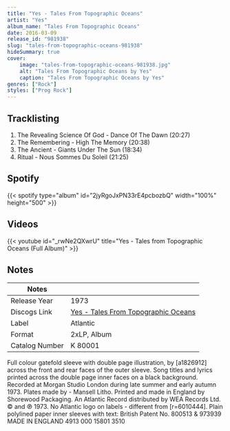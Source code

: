 ```yaml
---
title: "Yes - Tales From Topographic Oceans"
artist: "Yes"
album_name: "Tales From Topographic Oceans"
date: 2016-03-09
release_id: "981938"
slug: "tales-from-topographic-oceans-981938"
hideSummary: true
cover:
    image: "tales-from-topographic-oceans-981938.jpg"
    alt: "Tales From Topographic Oceans by Yes"
    caption: "Tales From Topographic Oceans by Yes"
genres: ["Rock"]
styles: ["Prog Rock"]
---
```

## Tracklisting
1. The Revealing Science Of God - Dance Of The Dawn (20:27)
2. The Remembering - High The Memory (20:38)
3. The Ancient - Giants Under The Sun (18:34)
4. Ritual - Nous Sommes Du Soleil (21:25)
## Spotify
{{< spotify type="album" id="2jyRgoJxPN33rE4pcbozbQ" width="100%" height="500" >}}

## Videos
{{< youtube id="_rwNe2QXwrU" title="Yes - Tales from Topographic Oceans (Full Album)" >}}

## Notes
| Notes          |             |
| ---------------| ----------- |
| Release Year   | 1973 |
| Discogs Link   | [Yes - Tales From Topographic Oceans](https://www.discogs.com/release/981938-Yes-Tales-From-Topographic-Oceans) |
| Label          | Atlantic |
| Format         | 2xLP, Album |
| Catalog Number | K 80001 |

Full colour gatefold sleeve with double page illustration, by [a1826912] across the front and rear faces of the outer sleeve.  Song titles and lyrics printed across the double page inner faces on a black background.  Recorded at Morgan Studio London during late summer and early autumn 1973.  Plates made by - Mansell Litho. Printed and made in England by Shorewood Packaging. An Atlantic Record distributed by WEA Records Ltd. © and ℗ 1973.   No Atlantic logo on labels - different from [r=6010444].  Plain polylined paper inner sleeves with text:  British Patent No. 800513 & 973939  MADE IN ENGLAND  4913 000 15801  3510
